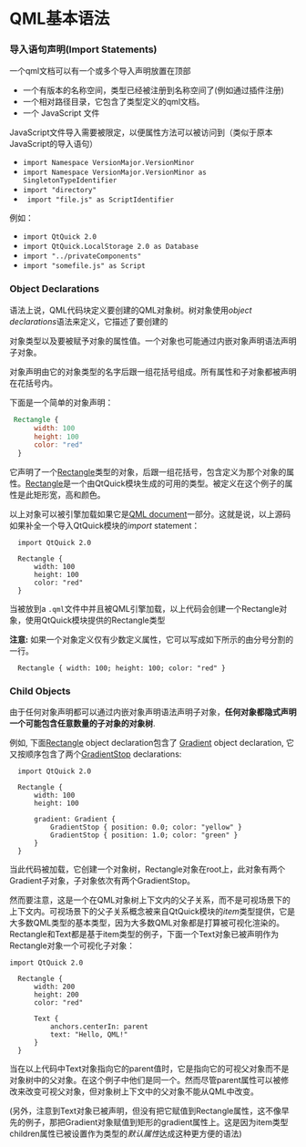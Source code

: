 # QML基本语法

### 导入语句声明(Import Statements)

一个qml文档可以有一个或多个导入声明放置在顶部

- 一个有版本的名称空间，类型已经被注册到名称空间了(例如通过插件注册)
- 一个相对路径目录，它包含了类型定义的qml文档。
- 一个 JavaScript 文件

JavaScript文件导入需要被限定，以便属性方法可以被访问到（类似于原本JavaScript的导入语句）

- `import Namespace VersionMajor.VersionMinor`
- `import Namespace VersionMajor.VersionMinor as SingletonTypeIdentifier`
- `import "directory"`
- ` import "file.js" as ScriptIdentifier`

例如：

- `import QtQuick 2.0`
- `import QtQuick.LocalStorage 2.0 as Database`
- `import "../privateComponents"`
- `import "somefile.js" as Script`

### Object Declarations

语法上说，QML代码块定义要创建的QML对象树。树对象使用*object declarations*语法来定义，它描述了要创建的

对象类型以及要被赋予对象的属性值。一个对象也可能通过内嵌对象声明语法声明子对象。

对象声明由它的对象类型的名字后跟一组花括号组成。所有属性和子对象都被声明在花括号内。

下面是一个简单的对象声明：

```qml
 Rectangle {
      width: 100
      height: 100
      color: "red"
  }
```

它声明了一个[Rectangle](qthelp://org.qt-project.qtqml.5124/qtquick/qml-qtquick-rectangle.html)类型的对象，后跟一组花括号，包含定义为那个对象的属性。[Rectangle](qthelp://org.qt-project.qtqml.5124/qtquick/qml-qtquick-rectangle.html)是一个由QtQuick模块生成的可用的类型。被定义在这个例子的属性是此矩形宽，高和颜色。

以上对象可以被引擎加载如果它是[QML document](qthelp://org.qt-project.qtqml.5124/qtqml/qtqml-documents-topic.html)一部分。这就是说，以上源码如果补全一个导入QtQuick模块的*import* statement：

```
  import QtQuick 2.0

  Rectangle {
      width: 100
      height: 100
      color: "red"
  }
```

当被放到a `.qml`文件中并且被QML引擎加载，以上代码会创建一个Rectangle对象，使用QtQuick模块提供的Rectangle类型

**注意:** 如果一个对象定义仅有少数定义属性，它可以写成如下所示的由分号分割的一行。

```
  Rectangle { width: 100; height: 100; color: "red" }
```

### Child Objects

由于任何对象声明都可以通过内嵌对象声明语法声明子对象，**任何对象都隐式声明一个可能包含任意数量的子对象的对象树**.

例如,  下面[Rectangle](qthelp://org.qt-project.qtqml.5124/qtquick/qml-qtquick-rectangle.html) object declaration包含了 [Gradient](qthelp://org.qt-project.qtqml.5124/qtquick/qml-qtquick-gradient.html) object declaration, 它又按顺序包含了两个[GradientStop](qthelp://org.qt-project.qtqml.5124/qtquick/qml-qtquick-gradientstop.html) declarations:

```
  import QtQuick 2.0

  Rectangle {
      width: 100
      height: 100

      gradient: Gradient {
          GradientStop { position: 0.0; color: "yellow" }
          GradientStop { position: 1.0; color: "green" }
      }
  }
```

当此代码被加载，它创建一个对象树，Rectangle对象在root上，此对象有两个Gradient子对象，子对象依次有两个GradientStop。

然而要注意，这是一个在QML对象树上下文内的父子关系，而不是可视场景下的上下文内。可视场景下的父子关系概念被来自QtQuick模块的*item*类型提供，它是大多数QML类型的基本类型，因为大多数QML对象都是打算被可视化渲染的。Rectangle和Text都是基于item类型的例子，下面一个Text对象已被声明作为Rectangle对象一个可视化子对象：

```
import QtQuick 2.0

  Rectangle {
      width: 200
      height: 200
      color: "red"

      Text {
          anchors.centerIn: parent
          text: "Hello, QML!"
      }
  }
```

当在以上代码中Text对象指向它的parent值时，它是指向它的可视父对象而不是对象树中的父对象。在这个例子中他们是同一个。然而尽管parent属性可以被修改来改变可视父对象，但对象树上下文中的父对象不能从QML中改变。

(另外，注意到Text对象已被声明，但没有把它赋值到Rectangle属性，这不像早先的例子，那把Gradient对象赋值到矩形的gradient属性上。这是因为item类型children属性已被设置作为类型的*默认属性*达成这种更方便的语法)

